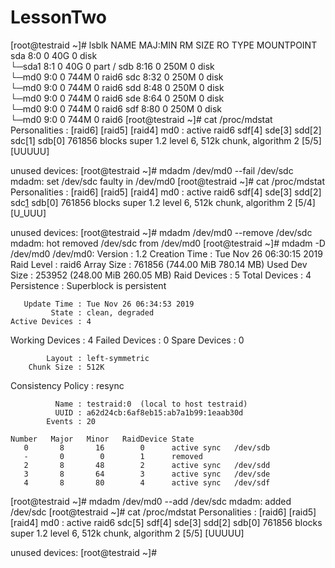 # LessonTwo
[root@testraid ~]# lsblk
NAME   MAJ:MIN RM  SIZE RO TYPE  MOUNTPOINT
sda      8:0    0   40G  0 disk  
└─sda1   8:1    0   40G  0 part  /
sdb      8:16   0  250M  0 disk  
└─md0    9:0    0  744M  0 raid6 
sdc      8:32   0  250M  0 disk  
└─md0    9:0    0  744M  0 raid6 
sdd      8:48   0  250M  0 disk  
└─md0    9:0    0  744M  0 raid6 
sde      8:64   0  250M  0 disk  
└─md0    9:0    0  744M  0 raid6 
sdf      8:80   0  250M  0 disk  
└─md0    9:0    0  744M  0 raid6 
[root@testraid ~]# cat /proc/mdstat 
Personalities : [raid6] [raid5] [raid4] 
md0 : active raid6 sdf[4] sde[3] sdd[2] sdc[1] sdb[0]
      761856 blocks super 1.2 level 6, 512k chunk, algorithm 2 [5/5] [UUUUU]
      
unused devices: <none>
[root@testraid ~]# mdadm /dev/md0 --fail /dev/sdc
mdadm: set /dev/sdc faulty in /dev/md0
[root@testraid ~]# cat /proc/mdstat 
Personalities : [raid6] [raid5] [raid4] 
md0 : active raid6 sdf[4] sde[3] sdd[2] sdc[1](F) sdb[0]
      761856 blocks super 1.2 level 6, 512k chunk, algorithm 2 [5/4] [U_UUU]
      
unused devices: <none>
[root@testraid ~]# mdadm /dev/md0 --remove /dev/sdc
mdadm: hot removed /dev/sdc from /dev/md0
[root@testraid ~]# mdadm -D /dev/md0
/dev/md0:
           Version : 1.2
     Creation Time : Tue Nov 26 06:30:15 2019
        Raid Level : raid6
        Array Size : 761856 (744.00 MiB 780.14 MB)
     Used Dev Size : 253952 (248.00 MiB 260.05 MB)
      Raid Devices : 5
     Total Devices : 4
       Persistence : Superblock is persistent

       Update Time : Tue Nov 26 06:34:53 2019
             State : clean, degraded 
    Active Devices : 4
   Working Devices : 4
    Failed Devices : 0
     Spare Devices : 0

            Layout : left-symmetric
        Chunk Size : 512K

Consistency Policy : resync

              Name : testraid:0  (local to host testraid)
              UUID : a62d24cb:6af8eb15:ab7a1b99:1eaab30d
            Events : 20

    Number   Major   Minor   RaidDevice State
       0       8       16        0      active sync   /dev/sdb
       -       0        0        1      removed
       2       8       48        2      active sync   /dev/sdd
       3       8       64        3      active sync   /dev/sde
       4       8       80        4      active sync   /dev/sdf
[root@testraid ~]# mdadm /dev/md0 --add /dev/sdc
mdadm: added /dev/sdc
[root@testraid ~]# cat /proc/mdstat 
Personalities : [raid6] [raid5] [raid4] 
md0 : active raid6 sdc[5] sdf[4] sde[3] sdd[2] sdb[0]
      761856 blocks super 1.2 level 6, 512k chunk, algorithm 2 [5/5] [UUUUU]
      
unused devices: <none>
[root@testraid ~]# 
